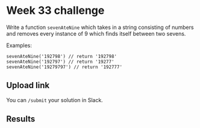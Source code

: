 # Week 33 challenge

Write a function `sevenAteNine` which takes in a string consisting of numbers and removes every instance of 9 which finds itself between two sevens.


Examples:
```
sevenAteNine('192798') // return '192798'
sevenAteNine('192797') // return '19277'
sevenAteNine('19279797') // return '192777'
```


## Upload link

You can `/submit` your solution in Slack.

## Results

